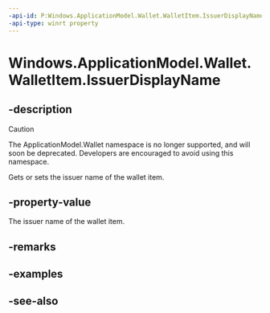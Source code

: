 ```yaml
---
-api-id: P:Windows.ApplicationModel.Wallet.WalletItem.IssuerDisplayName
-api-type: winrt property
---
```


<!-- Property syntax
public string IssuerDisplayName { get;  set; }
-->

# Windows.ApplicationModel.Wallet.WalletItem.IssuerDisplayName

## -description
> [!CAUTION]
> The ApplicationModel.Wallet namespace is no longer supported, and will soon be deprecated. Developers are encouraged to avoid using this namespace.

Gets or sets the issuer name of the wallet item.

## -property-value
The issuer name of the wallet item.

## -remarks

## -examples

## -see-also
